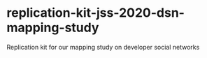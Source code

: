 # replication-kit-jss-2020-dsn-mapping-study
Replication kit for our mapping study on developer social networks

